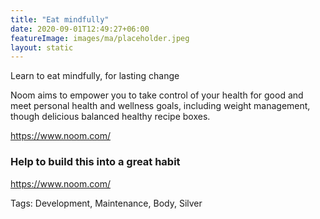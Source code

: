 ```yaml
---
title: "Eat mindfully"
date: 2020-09-01T12:49:27+06:00
featureImage: images/ma/placeholder.jpeg
layout: static
---
```


Learn to eat mindfully, for lasting change

Noom aims to empower you to take control of your health for good and meet personal health and wellness goals, including weight management, though delicious balanced healthy recipe boxes.



https://www.noom.com/






### Help to build this into a great habit

https://www.noom.com/



Tags: Development, Maintenance, Body, Silver






